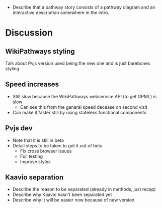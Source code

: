 - Describe that a pathway story consists of a pathway diagram and an interactive description somewhere in the intro.

# Discussion

## WikiPathways styling
Talk about Pvjs version used being the new one and is just barebones styling

## Speed increases
- Still slow because the WikiPathways webservice API (to get GPML) is slow
  - Can see this from the general speed decease on second visit
- Can make it faster still by using stateless functional components

## Pvjs dev
- Note that it is still in beta
- Detail steps to be taken to get it out of beta
  - Fix cross browser issues
  - Full testing
  - Improve styles

## Kaavio separation
- Describe the reason to be separated (already in methods, just recap)
- Describe why Kaavio hasn't been separated yet
- Describe why it will be easier now because of new version
